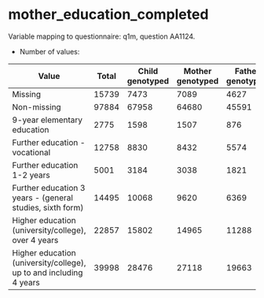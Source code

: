# mother_education_completed
Variable mapping to questionnaire: q1m, question AA1124.
- Number of values:

| Value | Total | Child genotyped | Mother genotyped | Father genotyped |
| ----- | ----- | --------------- | ---------------- | ---------------- |
| Missing | 15739 | 7473 | 7089 | 4627 |
| Non-missing | 97884 | 67958 | 64680 | 45591 |
| 9-year elementary education | 2775 | 1598 | 1507 |876 |
| Further education - vocational | 12758 | 8830 | 8432 |5574 |
| Further education 1-2 years | 5001 | 3184 | 3038 |1821 |
| Further education 3 years - (general studies, sixth form) | 14495 | 10068 | 9620 |6369 |
| Higher education (university/college), over 4 years | 22857 | 15802 | 14965 |11288 |
| Higher education (university/college), up to and including 4 years | 39998 | 28476 | 27118 |19663 |



